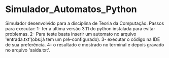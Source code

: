 # Simulador_Automatos_Python
Simulador desenvolvido para a disciplina de Teoria da Computação.
	Passos para executar:
	1- ter a ultima versão 3.11 do python instalada para evitar problemas.
	2- Para teste basta inserir um automato no arquivo 'entrada.txt'(obs:já tem um pré-configurado).
	3- executar o código na IDE de sua preferência.
	4- o resultado e mostrado no terminal e depois gravado no arquivo 'saida.txt'.
